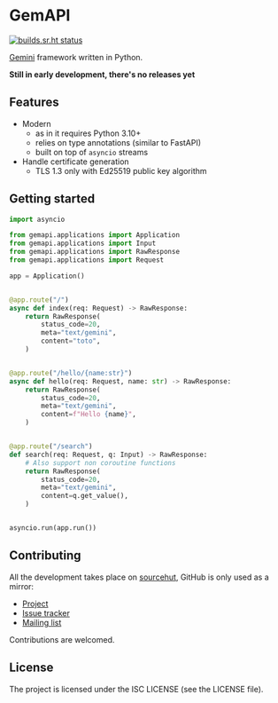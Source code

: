 # GemAPI

[![builds.sr.ht status](https://builds.sr.ht/~tsileo/gemapi.svg)](https://builds.sr.ht/~tsileo/gemapi?)

[Gemini](https://gemini.circumlunar.space/docs/specification.html) framework written in Python.

**Still in early development, there's no releases yet**


## Features

 - Modern
   - as in it requires Python 3.10+
   - relies on type annotations (similar to FastAPI)
   - built on top of `asyncio` streams
 - Handle certificate generation
   - TLS 1.3 only with Ed25519 public key algorithm


## Getting started

```python
import asyncio

from gemapi.applications import Application
from gemapi.applications import Input
from gemapi.applications import RawResponse
from gemapi.applications import Request

app = Application()


@app.route("/")
async def index(req: Request) -> RawResponse:
    return RawResponse(
        status_code=20,
        meta="text/gemini",
        content="toto",
    )


@app.route("/hello/{name:str}")
async def hello(req: Request, name: str) -> RawResponse:
    return RawResponse(
        status_code=20,
        meta="text/gemini",
        content=f"Hello {name}",
    )


@app.route("/search")
def search(req: Request, q: Input) -> RawResponse:
    # Also support non coroutine functions
    return RawResponse(
        status_code=20,
        meta="text/gemini",
        content=q.get_value(),
    )


asyncio.run(app.run())
```


## Contributing

All the development takes place on [sourcehut](https://git.sr.ht/~tsileo/gemapi), GitHub is only used as a mirror:

 - [Project](https://sr.ht/~tsileo/gemapi/)
 - [Issue tracker](https://todo.sr.ht/~tsileo/gemapi)
 - [Mailing list](https://sr.ht/~tsileo/gemapi/lists)

Contributions are welcomed.


## License

The project is licensed under the ISC LICENSE (see the LICENSE file).
